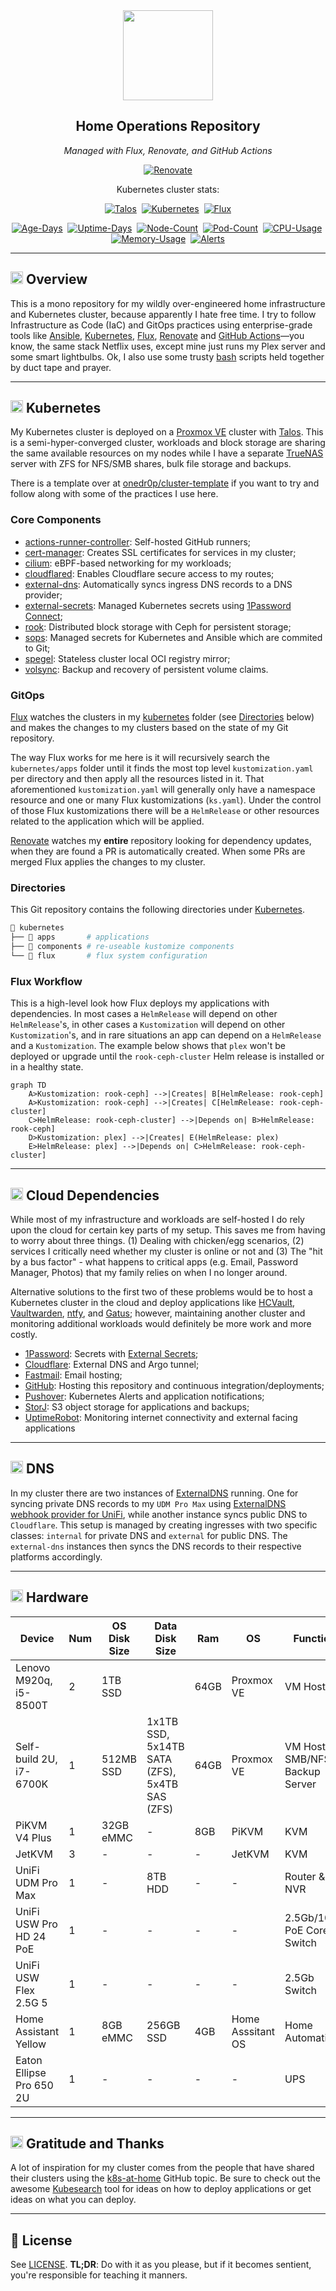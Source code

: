 <div align="center">

<img src="https://github.com/bykaj/home-ops/blob/main/assets/images/home-ops-logo.png?raw=true" align="center" width="144px" height="144px"/>

## Home Operations Repository

_Managed with Flux, Renovate, and GitHub Actions_

[![Renovate](https://img.shields.io/badge/powered_by-Renovate-blue?style=for-the-badge&logo=renovate)](https://www.mend.io/renovate/)

Kubernetes cluster stats:

[![Talos](https://img.shields.io/endpoint?url=https%3A%2F%2Fstats.bykaj.io%2Ftalos_version&style=for-the-badge&logo=talos&logoColor=white&color=orange&label=talos)](https://talos.dev)&nbsp;
[![Kubernetes](https://img.shields.io/endpoint?url=https%3A%2F%2Fstats.bykaj.io%2Fkubernetes_version&style=for-the-badge&logo=kubernetes&logoColor=white&color=blue&label=k8s)](https://kubernetes.io)&nbsp;
[![Flux](https://img.shields.io/endpoint?url=https%3A%2F%2Fstats.bykaj.io%2Fflux_version&style=for-the-badge&logo=flux&logoColor=white&color=blue&label=flux)](https://fluxcd.io)

[![Age-Days](https://img.shields.io/endpoint?url=https%3A%2F%2Fstats.bykaj.io%2Fcluster_age_days&style=for-the-badge&label=Age)](https://github.com/kashalls/kromgo)&nbsp;
[![Uptime-Days](https://img.shields.io/endpoint?url=https%3A%2F%2Fstats.bykaj.io%2Fcluster_uptime_days&style=for-the-badge&label=Uptime)](https://github.com/kashalls/kromgo)&nbsp;
[![Node-Count](https://img.shields.io/endpoint?url=https%3A%2F%2Fstats.bykaj.io%2Fcluster_node_count&style=for-the-badge&label=Nodes)](https://github.com/kashalls/kromgo)&nbsp;
[![Pod-Count](https://img.shields.io/endpoint?url=https%3A%2F%2Fstats.bykaj.io%2Fcluster_pod_count&style=for-the-badge&label=Pods)](https://github.com/kashalls/kromgo)&nbsp;
[![CPU-Usage](https://img.shields.io/endpoint?url=https%3A%2F%2Fstats.bykaj.io%2Fcluster_cpu_usage&style=for-the-badge&label=CPU)](https://github.com/kashalls/kromgo)&nbsp;
[![Memory-Usage](https://img.shields.io/endpoint?url=https%3A%2F%2Fstats.bykaj.io%2Fcluster_memory_usage&style=for-the-badge&label=Memory)](https://github.com/kashalls/kromgo)&nbsp;
[![Alerts](https://img.shields.io/endpoint?url=https%3A%2F%2Fstats.bykaj.io%2Fcluster_alert_count&style=for-the-badge&label=Alerts)](https://github.com/kashalls/kromgo)

</div>

---

## <img src="https://fonts.gstatic.com/s/e/notoemoji/latest/1f4a1/512.gif" alt="💡" width="20" height="20"> Overview 

This is a mono repository for my wildly over-engineered home infrastructure and Kubernetes cluster, because apparently I hate free time. I try to follow Infrastructure as Code (IaC) and GitOps practices using enterprise-grade tools like [Ansible](https://www.ansible.com/), [Kubernetes](https://kubernetes.io/), [Flux](https://github.com/fluxcd/flux2), [Renovate](https://github.com/renovatebot/renovate) and [GitHub Actions](https://github.com/features/actions)—you know, the same stack Netflix uses, except mine just runs my Plex server and some smart lightbulbs. Ok, I also use some trusty [bash](https://en.wikipedia.org/wiki/Bash_(Unix_shell)) scripts held together by duct tape and prayer.

---

## <img src="https://fonts.gstatic.com/s/e/notoemoji/latest/1f331/512.gif" alt="🌱" width="20" height="20"> Kubernetes

My Kubernetes cluster is deployed on a [Proxmox VE](https://www.proxmox.com) cluster with [Talos](https://www.talos.dev). This is a semi-hyper-converged cluster, workloads and block storage are sharing the same available resources on my nodes while I have a separate [TrueNAS](https://www.truenas.com) server with ZFS for NFS/SMB shares, bulk file storage and backups.

There is a template over at [onedr0p/cluster-template](https://github.com/onedr0p/cluster-template) if you want to try and follow along with some of the practices I use here.

### Core Components

- [actions-runner-controller](https://github.com/actions/actions-runner-controller): Self-hosted GitHub runners;
- [cert-manager](https://github.com/cert-manager/cert-manager): Creates SSL certificates for services in my cluster;
- [cilium](https://github.com/cilium/cilium): eBPF-based networking for my workloads;
- [cloudflared](https://github.com/cloudflare/cloudflared): Enables Cloudflare secure access to my routes;
- [external-dns](https://github.com/kubernetes-sigs/external-dns): Automatically syncs ingress DNS records to a DNS provider;
- [external-secrets](https://github.com/external-secrets/external-secrets): Managed Kubernetes secrets using [1Password Connect](https://github.com/1Password/connect);
- [rook](https://github.com/rook/rook): Distributed block storage with Ceph for persistent storage;
- [sops](https://github.com/getsops/sops): Managed secrets for Kubernetes and Ansible which are commited to Git;
- [spegel](https://github.com/spegel-org/spegel): Stateless cluster local OCI registry mirror;
- [volsync](https://github.com/backube/volsync): Backup and recovery of persistent volume claims.

### GitOps

[Flux](https://github.com/fluxcd/flux2) watches the clusters in my [kubernetes](./kubernetes/) folder (see [Directories](#directories) below) and makes the changes to my clusters based on the state of my Git repository.

The way Flux works for me here is it will recursively search the `kubernetes/apps` folder until it finds the most top level `kustomization.yaml` per directory and then apply all the resources listed in it. That aforementioned `kustomization.yaml` will generally only have a namespace resource and one or many Flux kustomizations (`ks.yaml`). Under the control of those Flux kustomizations there will be a `HelmRelease` or other resources related to the application which will be applied.

[Renovate](https://github.com/renovatebot/renovate) watches my **entire** repository looking for dependency updates, when they are found a PR is automatically created. When some PRs are merged Flux applies the changes to my cluster.

### Directories

This Git repository contains the following directories under [Kubernetes](./kubernetes/).

```sh
📁 kubernetes
├── 📁 apps       # applications
├── 📁 components # re-useable kustomize components
└── 📁 flux       # flux system configuration
```

### Flux Workflow

This is a high-level look how Flux deploys my applications with dependencies. In most cases a `HelmRelease` will depend on other `HelmRelease`'s, in other cases a `Kustomization` will depend on other `Kustomization`'s, and in rare situations an app can depend on a `HelmRelease` and a `Kustomization`. The example below shows that `plex` won't be deployed or upgrade until the `rook-ceph-cluster` Helm release is installed or in a healthy state.

```mermaid
graph TD
    A>Kustomization: rook-ceph] -->|Creates| B[HelmRelease: rook-ceph]
    A>Kustomization: rook-ceph] -->|Creates| C[HelmRelease: rook-ceph-cluster]
    C>HelmRelease: rook-ceph-cluster] -->|Depends on| B>HelmRelease: rook-ceph]
    D>Kustomization: plex] -->|Creates| E(HelmRelease: plex)
    E>HelmRelease: plex] -->|Depends on| C>HelmRelease: rook-ceph-cluster]
```

---

## <img src="https://fonts.gstatic.com/s/e/notoemoji/latest/1f636_200d_1f32b_fe0f/512.gif" alt="😶" width="20" height="20"> Cloud Dependencies

While most of my infrastructure and workloads are self-hosted I do rely upon the cloud for certain key parts of my setup. This saves me from having to worry about three things. (1) Dealing with chicken/egg scenarios, (2) services I critically need whether my cluster is online or not and (3) The "hit by a bus factor" - what happens to critical apps (e.g. Email, Password Manager, Photos) that my family relies on when I no longer around.

Alternative solutions to the first two of these problems would be to host a Kubernetes cluster in the cloud and deploy applications like [HCVault](https://www.vaultproject.io/), [Vaultwarden](https://github.com/dani-garcia/vaultwarden), [ntfy](https://ntfy.sh/), and [Gatus](https://gatus.io/); however, maintaining another cluster and monitoring additional workloads would definitely be more work and more costly.

- [1Password](https://1password.com/): Secrets with [External Secrets](https://external-secrets.io/);
- [Cloudflare](https://www.cloudflare.com/): External DNS and Argo tunnel;
- [Fastmail](https://fastmail.com/): Email hosting;
- [GitHub](https://github.com/): Hosting this repository and continuous integration/deployments;
- [Pushover](https://pushover.net/): Kubernetes Alerts and application notifications;
- [StorJ](https://storj.io/): S3 object storage for applications and backups;
- [UptimeRobot](https://uptimerobot.com/): Monitoring internet connectivity and external facing applications
                                                      
---

## <img src="https://fonts.gstatic.com/s/e/notoemoji/latest/1f30e/512.gif" alt="🌎" width="20" height="20"> DNS

In my cluster there are two instances of [ExternalDNS](https://github.com/kubernetes-sigs/external-dns) running. One for syncing private DNS records to my `UDM Pro Max` using [ExternalDNS webhook provider for UniFi](https://github.com/kashalls/external-dns-unifi-webhook), while another instance syncs public DNS to `Cloudflare`. This setup is managed by creating ingresses with two specific classes: `internal` for private DNS and `external` for public DNS. The `external-dns` instances then syncs the DNS records to their respective platforms accordingly.

---

## <img src="https://fonts.gstatic.com/s/e/notoemoji/latest/2699_fe0f/512.gif" alt="⚙" width="20" height="20"> Hardware

| Device                      | Num | OS Disk Size | Data Disk Size                  | Ram  | OS            | Function                |
|-----------------------------|-----|--------------|---------------------------------|------|---------------|-------------------------|
| Lenovo M920q, i5-8500T      | 2   | 1TB SSD      |                                 | 64GB | Proxmox VE    | VM Host                 |
| Self-build 2U, i7-6700K     | 1   | 512MB SSD    | 1x1TB SSD, 5x14TB SATA (ZFS), 5x4TB SAS (ZFS) | 64GB | Proxmox VE    | VM Host, SMB/NFS + Backup Server |
| PiKVM V4 Plus               | 1   | 32GB eMMC    | -                               | 8GB  | PiKVM         | KVM                     |
| JetKVM                      | 3   | -            | -                               | -    | JetKVM        | KVM                     |
| UniFi UDM Pro Max           | 1   | -            | 8TB HDD                         | -    | -             | Router & NVR            |
| UniFi USW Pro HD 24 PoE     | 1   | -            | -                               | -    | -             | 2.5Gb/10Gb PoE Core Switch |
| UniFi USW Flex 2.5G 5       | 1   | -            | -                               | -    | -             | 2.5Gb Switch            |
| Home Assistant Yellow       | 1   | 8GB eMMC     | 256GB SSD                       | 4GB  | Home Asssitant OS | Home Automation         |
| Eaton Ellipse Pro 650 2U    | 1   | -            | -                               | -    | -             | UPS                     |

---

## <img src="https://fonts.gstatic.com/s/e/notoemoji/latest/1f64f/512.gif" alt="🙏" width="20" height="20"> Gratitude and Thanks

A lot of inspiration for my cluster comes from the people that have shared their clusters using the [k8s-at-home](https://github.com/topics/k8s-at-home) GitHub topic. Be sure to check out the awesome [Kubesearch](http://kubesearch.dev) tool for ideas on how to deploy applications or get ideas on what you can deploy.

---

## 🔏 License

See [LICENSE](https://github.com/bykaj/home-ops/blob/main/LICENSE). **TL;DR**: Do with it as you please, but if it becomes sentient, you're responsible for teaching it manners.
